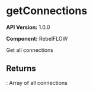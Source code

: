 # getConnections

**API Version:** 1.0.0

**Component:** RebelFLOW

Get all connections

## Returns

: Array of all connections

